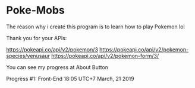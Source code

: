 # Poke-Mobs
The reason why i create this program is to learn how to play Pokemon lol

Thank you for your APIs:

https://pokeapi.co/api/v2/pokemon/3
https://pokeapi.co/api/v2/pokemon-species/venusaur
https://pokeapi.co/api/v2/pokemon-form/3/

You can see my progress at About Button

Progress #1: Front-End 18:05 UTC+7 March, 21 2019 
